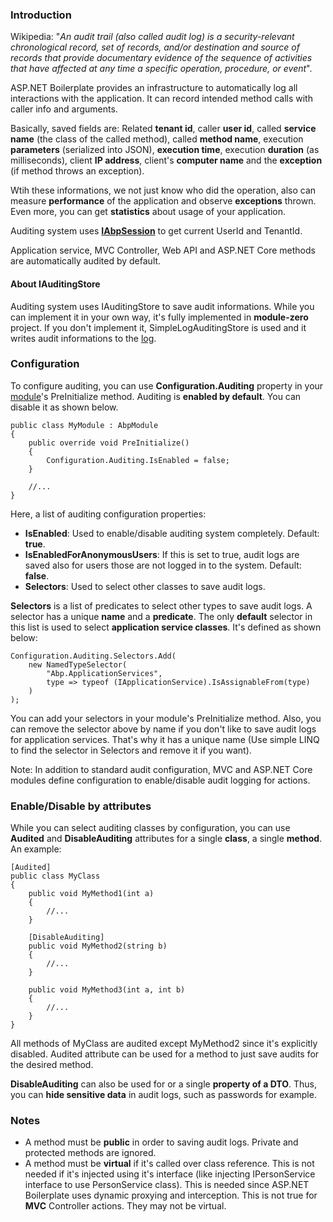 ### Introduction

Wikipedia: "*An audit trail (also called audit log) is a
security-relevant chronological record, set of records, and/or
destination and source of records that provide documentary evidence of
the sequence of activities that have affected at any time a specific
operation, procedure, or event*".

ASP.NET Boilerplate provides an infrastructure to automatically log all
interactions with the application. It can record intended method calls
with caller info and arguments.

Basically, saved fields are: Related **tenant id**, caller **user id**,
called **service name** (the class of the called method), called
**method name**, execution **parameters** (serialized into JSON),
**execution time**, execution **duration** (as milliseconds), client
**IP address**, client's **computer name** and the **exception** (if
method throws an exception).

Wtih these informations, we not just know who did the operation, also
can measure **performance** of the application and observe
**exceptions** thrown. Even more, you can get **statistics** about usage
of your application.

Auditing system uses [**IAbpSession**](/Pages/Documents/Abp-Session) to
get current UserId and TenantId.

Application service, MVC Controller, Web API and ASP.NET Core methods
are automatically audited by default.

#### About IAuditingStore

Auditing system uses <span class="auto-style1">IAuditingStore</span> to
save audit informations. While you can implement it in your own way,
it's fully implemented in **module-zero** project. If you don't
implement it, SimpleLogAuditingStore is used and it writes audit
informations to the [log](/Pages/Documents/Logging).

### Configuration

To configure auditing, you can use **Configuration.Auditing** property
in your [module](/Pages/Documents/Module-System)'s PreInitialize method.
Auditing is **enabled by default**. You can disable it as shown below.

    public class MyModule : AbpModule
    {
        public override void PreInitialize()
        {
            Configuration.Auditing.IsEnabled = false;
        }

        //...
    }

Here, a list of auditing configuration properties:

-   **IsEnabled**: Used to enable/disable auditing system completely.
    Default: **true**.
-   **IsEnabledForAnonymousUsers**: If this is set to true, audit logs
    are saved also for users those are not logged in to the system.
    Default: **false**.
-   **Selectors**: Used to select other classes to save audit logs.

**Selectors** is a list of predicates to select other types to save
audit logs. A selector has a unique **name** and a **predicate**. The
only **default** selector in this list is used to select **application
service classes**. It's defined as shown below:

    Configuration.Auditing.Selectors.Add(
        new NamedTypeSelector(
            "Abp.ApplicationServices",
            type => typeof (IApplicationService).IsAssignableFrom(type)
        )
    );

You can add your selectors in your module's PreInitialize method. Also,
you can remove the selector above by name if you don't like to save
audit logs for application services. That's why it has a unique name
(Use simple LINQ to find the selector in Selectors and remove it if you
want).

Note: In addition to standard audit configuration, MVC and ASP.NET Core
modules define configuration to enable/disable audit logging for
actions.

### Enable/Disable by attributes

While you can select auditing classes by configuration, you can use
**Audited** and **DisableAuditing** attributes for a single **class**, a
single **method**. An example:

    [Audited]
    public class MyClass
    {
        public void MyMethod1(int a)
        {
            //...
        }

        [DisableAuditing]
        public void MyMethod2(string b)
        {
            //...
        }

        public void MyMethod3(int a, int b)
        {
            //...
        }
    }

All methods of MyClass are audited except MyMethod2 since it's
explicitly disabled. Audited attribute can be used for a method to just
save audits for the desired method.

**DisableAuditing** can also be used for or a single **property of a
DTO**. Thus, you can **hide sensitive data** in audit logs, such as
passwords for example.

### Notes

-   A method must be **public** in order to saving audit logs. Private
    and protected methods are ignored.
-   A method must be **virtual** if it's called over class reference.
    This is not needed if it's injected using it's interface (like
    injecting IPersonService interface to use PersonService class). This
    is needed since ASP.NET Boilerplate uses dynamic proxying and
    interception. This is not true for **MVC** Controller actions. They
    may not be virtual.
